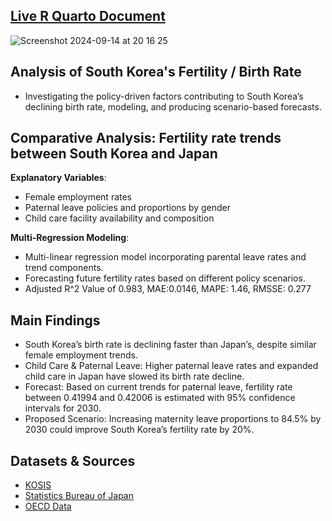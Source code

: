 ## [Live R Quarto Document](https://sehyunlee217.github.io/fertility_rate_analysis/fertility_rate_analysis.html)
![Screenshot 2024-09-14 at 20 16 25](https://github.com/user-attachments/assets/819d210c-9a10-4959-94e4-9ce4d873d12e)

## Analysis of South Korea's Fertility / Birth Rate 
- Investigating the policy-driven factors contributing to South Korea’s declining birth rate, modeling, and producing scenario-based forecasts.

## Comparative Analysis: Fertility rate trends between South Korea and Japan
**Explanatory Variables**:
- Female employment rates
- Paternal leave policies and proportions by gender
- Child care facility availability and composition

**Multi-Regression Modeling**:
- Multi-linear regression model incorporating parental leave rates and trend components.
- Forecasting future fertility rates based on different policy scenarios.
- Adjusted R^2 Value of 0.983, MAE:0.0146, MAPE: 1.46, RMSSE: 0.277

## Main Findings
- South Korea’s birth rate is declining faster than Japan’s, despite similar female employment trends.
- Child Care & Paternal Leave: Higher paternal leave rates and expanded child care in Japan have slowed its birth rate decline.
- Forecast: Based on current trends for paternal leave, fertility rate between 0.41994 and 0.42006 is estimated with 95% confidence intervals for 2030. 
- Proposed Scenario: Increasing maternity leave proportions to 84.5% by 2030 could improve South Korea’s fertility rate by 20%.

## Datasets & Sources 
- [KOSIS](https://kosis.kr/index/index.do)
- [Statistics Bureau of Japan](https://www.stat.go.jp/english/info/news/20240524.html)
- [OECD Data](https://www.oecd.org/en/data.html)
